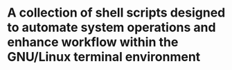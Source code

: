 # A collection of shell scripts designed to automate system operations and enhance workflow within the GNU/Linux terminal environment


